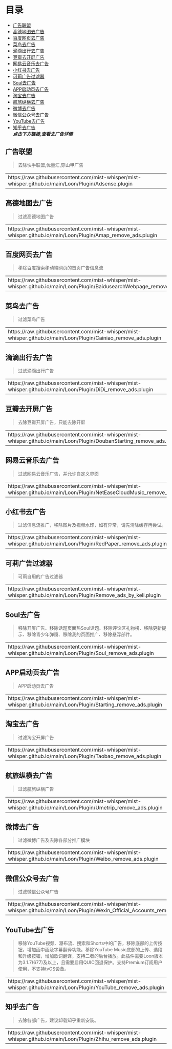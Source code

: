 # 目录

* [广告联盟](https://raw.githubusercontent.com/mist-whisper/mist-whisper.github.io/main/Loon/Plugin/Adsense.plugin)
* [高德地图去广告](https://raw.githubusercontent.com/mist-whisper/mist-whisper.github.io/main/Loon/Plugin/Amap_remove_ads.plugin)
* [百度网页去广告](https://raw.githubusercontent.com/mist-whisper/mist-whisper.github.io/main/Loon/Plugin/BaidusearchWebpage_remove_ads.plugin)
* [菜鸟去广告](https://raw.githubusercontent.com/mist-whisper/mist-whisper.github.io/main/Loon/Plugin/Cainiao_remove_ads.plugin)
* [滴滴出行去广告](https://raw.githubusercontent.com/mist-whisper/mist-whisper.github.io/main/Loon/Plugin/DiDi_remove_ads.plugin)
* [豆瓣去开屏广告](https://raw.githubusercontent.com/mist-whisper/mist-whisper.github.io/main/Loon/Plugin/DoubanStarting_remove_ads.plugin)
* [网易云音乐去广告](https://raw.githubusercontent.com/mist-whisper/mist-whisper.github.io/main/Loon/Plugin/NetEaseCloudMusic_remove_ads.plugin)
* [小红书去广告](https://raw.githubusercontent.com/mist-whisper/mist-whisper.github.io/main/Loon/Plugin/RedPaper_remove_ads.plugin)
* [可莉广告过滤器](https://raw.githubusercontent.com/mist-whisper/mist-whisper.github.io/main/Loon/Plugin/Remove_ads_by_keli.plugin)
* [Soul去广告](https://raw.githubusercontent.com/mist-whisper/mist-whisper.github.io/main/Loon/Plugin/Soul_remove_ads.plugin)
* [APP启动页去广告](https://raw.githubusercontent.com/mist-whisper/mist-whisper.github.io/main/Loon/Plugin/Starting_remove_ads.plugin)
* [淘宝去广告](https://raw.githubusercontent.com/mist-whisper/mist-whisper.github.io/main/Loon/Plugin/Taobao_remove_ads.plugin)
* [航旅纵横去广告](https://raw.githubusercontent.com/mist-whisper/mist-whisper.github.io/main/Loon/Plugin/Umetrip_remove_ads.plugin)
* [微博去广告](https://raw.githubusercontent.com/mist-whisper/mist-whisper.github.io/main/Loon/Plugin/Weibo_remove_ads.plugin)
* [微信公众号去广告](https://raw.githubusercontent.com/mist-whisper/mist-whisper.github.io/main/Loon/Plugin/Wexin_Official_Accounts_remove_ads.plugin)
* [YouTube去广告](https://raw.githubusercontent.com/mist-whisper/mist-whisper.github.io/main/Loon/Plugin/YouTube_remove_ads.plugin)
* [知乎去广告](https://raw.githubusercontent.com/mist-whisper/mist-whisper.github.io/main/Loon/Plugin/Zhihu_remove_ads.plugin)<br>
**_点击下方链接,查看去广告详情_**
## 广告联盟
> 去除快手联盟,优量汇,穿山甲广告

<table>
  <tr>
    <td>https://raw.githubusercontent.com/mist-whisper/mist-whisper.github.io/main/Loon/Plugin/Adsense.plugin</td>
  </tr>
</table>

## 高德地图去广告
> 过滤高德地图广告
<table>
  <tr>
    <td>https://raw.githubusercontent.com/mist-whisper/mist-whisper.github.io/main/Loon/Plugin/Amap_remove_ads.plugin</td>
  </tr>
</table>

## 百度网页去广告
> 移除百度搜索移动端网页的首页广告信息流
<table>
  <tr>
    <td>https://raw.githubusercontent.com/mist-whisper/mist-whisper.github.io/main/Loon/Plugin/BaidusearchWebpage_remove_ads.plugin</td>
  </tr>
</table>

## 菜鸟去广告
> 过滤菜鸟广告
<table>
  <tr>
    <td>https://raw.githubusercontent.com/mist-whisper/mist-whisper.github.io/main/Loon/Plugin/Cainiao_remove_ads.plugin</td>
  </tr>
</table>

## 滴滴出行去广告
> 过滤滴滴出行广告
<table>
  <tr>
    <td>https://raw.githubusercontent.com/mist-whisper/mist-whisper.github.io/main/Loon/Plugin/DiDi_remove_ads.plugin</td>
  </tr>
</table>

## 豆瓣去开屏广告
> 去除豆瓣开屏广告，只能去除开屏
<table>
  <tr>
    <td>https://raw.githubusercontent.com/mist-whisper/mist-whisper.github.io/main/Loon/Plugin/DoubanStarting_remove_ads.plugin</td>
  </tr>
</table>

## 网易云音乐去广告
> 过滤网易云音乐广告，并允许自定义界面
<table>
  <tr>
    <td>https://raw.githubusercontent.com/mist-whisper/mist-whisper.github.io/main/Loon/Plugin/NetEaseCloudMusic_remove_ads.plugin</td>
  </tr>
</table>

## 小红书去广告
> 过滤信息流推广，移除图片及视频水印，如有异常，请先清除缓存再尝试。
<table>
  <tr>
    <td>https://raw.githubusercontent.com/mist-whisper/mist-whisper.github.io/main/Loon/Plugin/RedPaper_remove_ads.plugin</td>
  </tr>
</table>

## 可莉广告过滤器
> 可莉自用的广告过滤器
<table>
  <tr>
    <td>https://raw.githubusercontent.com/mist-whisper/mist-whisper.github.io/main/Loon/Plugin/Remove_ads_by_keli.plugin</td>
  </tr>
</table>

## Soul去广告
> 移除开屏广告、移除话题页面热Soul话题、移除评论区礼物榜、移除更新提示、移除青少年弹窗、移除我的页面推广、移除悬浮部件。
<table>
  <tr>
    <td>https://raw.githubusercontent.com/mist-whisper/mist-whisper.github.io/main/Loon/Plugin/Soul_remove_ads.plugin</td>
  </tr>
</table>

## APP启动页去广告
> APP启动页去广告
<table>
  <tr>
    <td>https://raw.githubusercontent.com/mist-whisper/mist-whisper.github.io/main/Loon/Plugin/Starting_remove_ads.plugin</td>
  </tr>
</table>

## 淘宝去广告
> 过滤淘宝开屏广告
<table>
  <tr>
    <td>https://raw.githubusercontent.com/mist-whisper/mist-whisper.github.io/main/Loon/Plugin/Taobao_remove_ads.plugin</td>
  </tr>
</table>

## 航旅纵横去广告
> 过滤航旅纵横广告
<table>
  <tr>
    <td>https://raw.githubusercontent.com/mist-whisper/mist-whisper.github.io/main/Loon/Plugin/Umetrip_remove_ads.plugin</td>
  </tr>
</table>

## 微博去广告
> 过滤微博广告及去除各部分推广模块
<table>
  <tr>
    <td>https://raw.githubusercontent.com/mist-whisper/mist-whisper.github.io/main/Loon/Plugin/Weibo_remove_ads.plugin</td>
  </tr>
</table>

## 微信公众号去广告
> 过滤微信公众号广告
<table>
  <tr>
    <td>https://raw.githubusercontent.com/mist-whisper/mist-whisper.github.io/main/Loon/Plugin/Wexin_Official_Accounts_remove_ads.plugin</td>
  </tr>
</table>

## YouTube去广告
> 移除YouTube视频、瀑布流、搜索和Shorts中的广告，移除底部的上传按钮，增加画中画及字幕翻译功能。移除YouTube Music底部的上传、选段和升级按钮，增加歌词翻译，支持二者的后台播放。此插件需要Loon版本为3.1.7(677)及以上，且需要启用QUIC回退保护。支持Premium订阅用户使用，不支持tvOS设备。
<table>
  <tr>
    <td>https://raw.githubusercontent.com/mist-whisper/mist-whisper.github.io/main/Loon/Plugin/YouTube_remove_ads.plugin</td>
  </tr>
</table>

## 知乎去广告
> 去除各部广告，建议卸载知乎重新安装。
<table>
  <tr>
    <td>https://raw.githubusercontent.com/mist-whisper/mist-whisper.github.io/main/Loon/Plugin/Zhihu_remove_ads.plugin</td>
  </tr>
</table>
